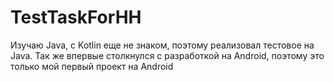 # TestTaskForHH
Изучаю Java, с Kotlin еще не знаком, поэтому реализовал тестовое на Java.
Так же впервые столкнулся с разработкой на Android, поэтому это только мой первый проект на Android
